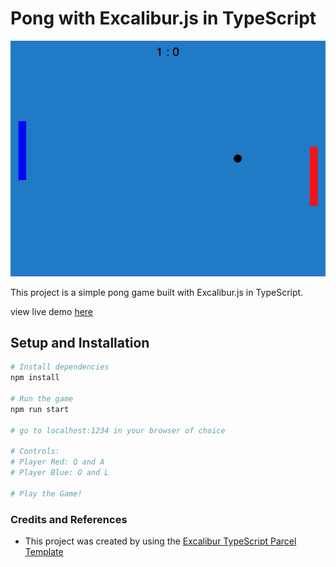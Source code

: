 # Pong with Excalibur.js in TypeScript

![Game Photo](./images/Screenshot_pong3.png)

This project is a simple pong game built with Excalibur.js in TypeScript.

view live demo [here]()

## Setup and Installation

```bash
# Install dependencies
npm install

# Run the game
npm run start

# go to localhost:1234 in your browser of choice

# Controls:
# Player Red: Q and A
# Player Blue: O and L

# Play the Game!

```

### Credits and References

- This project was created by using the [Excalibur TypeScript Parcel Template](https://github.com/excaliburjs/template-ts-parcel-v2/generate)
